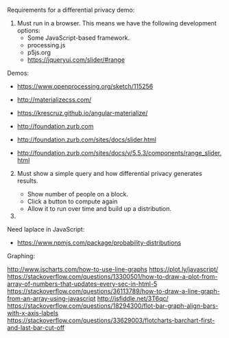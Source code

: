 Requirements for a differential privacy demo:

1. Must run in a browser. This means we have the following development options:
   * Some JavaScript-based framework.
   * processing.js
   * p5js.org
   * https://jqueryui.com/slider/#range

Demos:
  * https://www.openprocessing.org/sketch/115256

  * http://materializecss.com/
  * https://krescruz.github.io/angular-materialize/
  * http://foundation.zurb.com
  * http://foundation.zurb.com/sites/docs/slider.html
  * http://foundation.zurb.com/sites/docs/v/5.5.3/components/range_slider.html



2. Must show a simple query and how differential privacy generates results.

   - Show number of people on a block.
   - Click a button to compute again
   - Allow it to run over time and build up a distribution.

3. 

Need laplace in JavaScript:
* https://www.npmjs.com/package/probability-distributions

Graphing:

http://www.jscharts.com/how-to-use-line-graphs
https://plot.ly/javascript/
https://stackoverflow.com/questions/13300501/how-to-draw-a-plot-from-array-of-numbers-that-updates-every-sec-in-html-5
https://stackoverflow.com/questions/36113789/how-to-draw-a-line-graph-from-an-array-using-javascript
http://jsfiddle.net/3T6qc/
https://stackoverflow.com/questions/18294300/flot-bar-graph-align-bars-with-x-axis-labels
https://stackoverflow.com/questions/33629003/flotcharts-barchart-first-and-last-bar-cut-off

